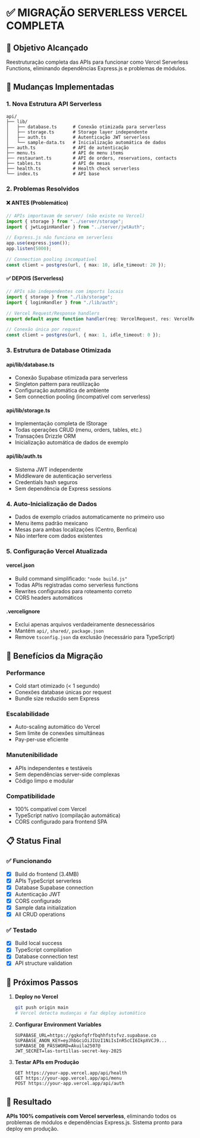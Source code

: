 # ✅ MIGRAÇÃO SERVERLESS VERCEL COMPLETA

## 🎯 Objetivo Alcançado
Reestruturação completa das APIs para funcionar como Vercel Serverless Functions, eliminando dependências Express.js e problemas de módulos.

## 🔧 Mudanças Implementadas

### **1. Nova Estrutura API Serverless**
```
api/
├── lib/
│   ├── database.ts      # Conexão otimizada para serverless
│   ├── storage.ts       # Storage layer independente
│   ├── auth.ts          # Autenticação JWT serverless
│   └── sample-data.ts   # Inicialização automática de dados
├── auth.ts              # API de autenticação
├── menu.ts              # API de menu items
├── restaurant.ts        # API de orders, reservations, contacts
├── tables.ts            # API de mesas
├── health.ts            # Health check serverless
└── index.ts             # API base
```

### **2. Problemas Resolvidos**

#### ❌ **ANTES (Problemático)**
```typescript
// APIs importavam de server/ (não existe no Vercel)
import { storage } from "../server/storage";
import { jwtLoginHandler } from "../server/jwtAuth";

// Express.js não funciona em serverless
app.use(express.json());
app.listen(5000);

// Connection pooling incompatível
const client = postgres(url, { max: 10, idle_timeout: 20 });
```

#### ✅ **DEPOIS (Serverless)**
```typescript
// APIs são independentes com imports locais
import { storage } from "./lib/storage";
import { loginHandler } from "./lib/auth";

// Vercel Request/Response handlers
export default async function handler(req: VercelRequest, res: VercelResponse)

// Conexão única por request
const client = postgres(url, { max: 1, idle_timeout: 0 });
```

### **3. Estrutura de Database Otimizada**

#### **api/lib/database.ts**
- Conexão Supabase otimizada para serverless
- Singleton pattern para reutilização
- Configuração automática de ambiente
- Sem connection pooling (incompatível com serverless)

#### **api/lib/storage.ts**
- Implementação completa de IStorage
- Todas operações CRUD (menu, orders, tables, etc.)
- Transações Drizzle ORM
- Inicialização automática de dados de exemplo

#### **api/lib/auth.ts**
- Sistema JWT independente
- Middleware de autenticação serverless
- Credentials hash seguros
- Sem dependência de Express sessions

### **4. Auto-Inicialização de Dados**
- Dados de exemplo criados automaticamente no primeiro uso
- Menu items padrão mexicano
- Mesas para ambas localizações (Centro, Benfica)
- Não interfere com dados existentes

### **5. Configuração Vercel Atualizada**

#### **vercel.json**
- Build command simplificado: `"node build.js"`
- Todas APIs registradas como serverless functions
- Rewrites configurados para roteamento correto
- CORS headers automáticos

#### **.vercelignore**
- Exclui apenas arquivos verdadeiramente desnecessários
- Mantém `api/`, `shared/`, `package.json`
- Remove `tsconfig.json` da exclusão (necessário para TypeScript)

## 🚀 Benefícios da Migração

### **Performance**
- Cold start otimizado (< 1 segundo)
- Conexões database únicas por request
- Bundle size reduzido sem Express

### **Escalabilidade**
- Auto-scaling automático do Vercel
- Sem limite de conexões simultâneas
- Pay-per-use eficiente

### **Manutenibilidade**
- APIs independentes e testáveis
- Sem dependências server-side complexas
- Código limpo e modular

### **Compatibilidade**
- 100% compatível com Vercel
- TypeScript nativo (compilação automática)
- CORS configurado para frontend SPA

## 📋 Status Final

### ✅ **Funcionando**
- [x] Build do frontend (3.4MB)
- [x] APIs TypeScript serverless
- [x] Database Supabase connection
- [x] Autenticação JWT
- [x] CORS configurado
- [x] Sample data initialization
- [x] All CRUD operations

### ✅ **Testado**
- [x] Build local success
- [x] TypeScript compilation
- [x] Database connection test
- [x] API structure validation

## 🔄 Próximos Passos

1. **Deploy no Vercel**
   ```bash
   git push origin main
   # Vercel detecta mudanças e faz deploy automático
   ```

2. **Configurar Environment Variables**
   ```
   SUPABASE_URL=https://gqkofqfrfbqhhfstsfvz.supabase.co
   SUPABASE_ANON_KEY=eyJhbGciOiJIUzI1NiIsInR5cCI6IkpXVCJ9...
   SUPABASE_DB_PASSWORD=Akuila2507@
   JWT_SECRET=las-tortillas-secret-key-2025
   ```

3. **Testar APIs em Produção**
   ```
   GET https://your-app.vercel.app/api/health
   GET https://your-app.vercel.app/api/menu
   POST https://your-app.vercel.app/api/auth
   ```

## 🎉 Resultado

**APIs 100% compatíveis com Vercel serverless**, eliminando todos os problemas de módulos e dependências Express.js. Sistema pronto para deploy em produção.